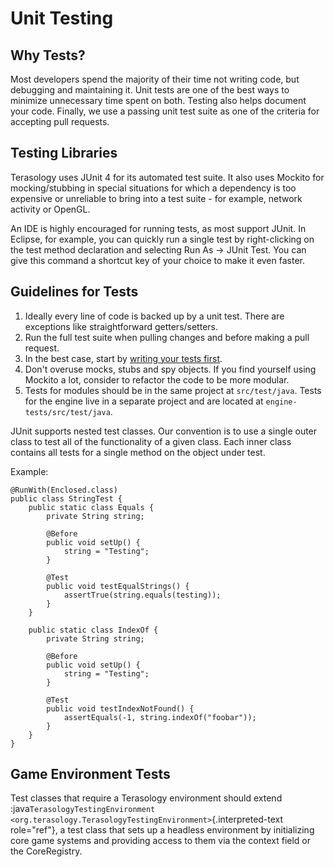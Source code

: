 Unit Testing
============

Why Tests?
----------

Most developers spend the majority of their time not writing code, but
debugging and maintaining it. Unit tests are one of the best ways to
minimize unnecessary time spent on both. Testing also helps document
your code. Finally, we use a passing unit test suite as one of the
criteria for accepting pull requests.

Testing Libraries
-----------------

Terasology uses JUnit 4 for its automated test suite. It also uses
Mockito for mocking/stubbing in special situations for which a
dependency is too expensive or unreliable to bring into a test suite -
for example, network activity or OpenGL.

An IDE is highly encouraged for running tests, as most support JUnit. In
Eclipse, for example, you can quickly run a single test by
right-clicking on the test method declaration and selecting Run As →
JUnit Test. You can give this command a shortcut key of your choice to
make it even faster.

Guidelines for Tests
--------------------

1.  Ideally every line of code is backed up by a unit test. There are
    exceptions like straightforward getters/setters.
2.  Run the full test suite when pulling changes and before making a
    pull request.
3.  In the best case, start by [writing your tests
    first](http://en.wikipedia.org/wiki/Test-driven_development).
4.  Don\'t overuse mocks, stubs and spy objects. If you find yourself
    using Mockito a lot, consider to refactor the code to be more
    modular.
5.  Tests for modules should be in the same project at `src/test/java`.
    Tests for the engine live in a separate project and are located at
    `engine-tests/src/test/java`.

JUnit supports nested test classes. Our convention is to use a single
outer class to test all of the functionality of a given class. Each
inner class contains all tests for a single method on the object under
test.

Example:

``` {.java}
@RunWith(Enclosed.class)
public class StringTest {
    public static class Equals {
        private String string;

        @Before
        public void setUp() {
            string = "Testing";
        }

        @Test
        public void testEqualStrings() {
            assertTrue(string.equals(testing));
        }
    }

    public static class IndexOf {
        private String string;

        @Before
        public void setUp() {
            string = "Testing";
        }

        @Test
        public void testIndexNotFound() {
            assertEquals(-1, string.indexOf("foobar"));
        }
    }
}
```

Game Environment Tests
----------------------

Test classes that require a Terasology environment should extend
:java`TerasologyTestingEnvironment <org.terasology.TerasologyTestingEnvironment>`{.interpreted-text
role="ref"}, a test class that sets up a headless environment by
initializing core game systems and providing access to them via the
context field or the CoreRegistry.

